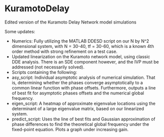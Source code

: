 # KuramotoDelay
Edited version of the Kuramoto Delay Network model simulations

Some updates:
 - Numerics: Fully utilizing the MATLAB DDESD script on our N by N^2 dimensional system, with N = 30-40, tf = 30-60, which is a known 4th order method with strong refinement on a test case.
 - Updated linearization on the Kuramoto network model, using classic DDE analysis. There is an SDE component however, and the IVP must be addressed (not necessarily solved).
 - Scripts containing the following:
  - asy_script: Individual asymptotic analysis of numerical simulation. That is, determining whether the phases converge asymptotically to a common linear function with phase offsets. Furthermore, outputs a line of best fit for asymptotic phases offsets and the numerical global frequency.
  - eigen_script: A heatmap of approximate eigenvalue locations using the determinant of a large eigenvalue matrix, based on our linearized system.
  - predict_script: Uses the line of best fits and Gaussian approximation of phase differences to find the theoretical global frequency under the fixed-point equation. Plots a graph under increasing gain.
